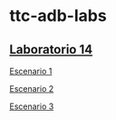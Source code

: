 # ttc-adb-labs

## [Laboratorio 14](lab14)

[Escenario 1](lab14/lab14_1)

[Escenario 2](lab14/lab14_2)

[Escenario 3](lab14/lab14_3)
